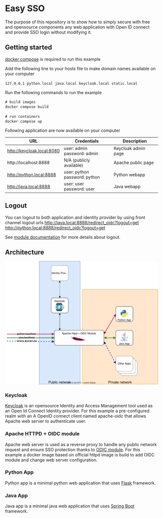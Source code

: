 # Easy SSO

The purpose of this repository is to show how to simply secure with free and opensource components any web application with Open ID connect and provide SSO login without modifying it.

## Getting started
[docker compose](https://docs.docker.com/compose/) is required to run this example

Add the following line to your hosts file to make domain names available on your computer

``127.0.0.1	python.local java.local keycloak.local static.local``

Run the following commands to run the example

```Shell
# build images
docker compose build

# run containers
docker compose up
```

Following application are now available on your computer 


| URL                        | Credentials                      | Description         |
|----------------------------|----------------------------------|---------------------|
| http://keycloak.local:8080 | user: admin<br>password: admin   | Keycloak admin page |
| http://localhost:8888      | N/A (publicly available)         | Apache public page  |
| http://python.local:8888   | user: python<br>password: python | Python webapp       |
| http://java.local:8888     | user: user<br>password: user     | Java webapp         |


## Logout
You can logout to both application and identity provider by using front channel logout urls
http://java.local:8888/redirect_oidc?logout=get  
http://python.local:8888/redirect_oidc?logout=get

See [module documentation](https://github.com/OpenIDC/mod_auth_openidc/wiki#9-how-do-i-logout-users) for more details about logout. 



## Architecture

<img src="misc/easy-sso.svg" alt="easy-sso architecture diagram">

### Keycloak

[Keycloak](https://www.keycloak.org/) is an opensource Identity and Access Management tool used as an Open Id Connect Identity provider.
For this example a pre-configured realm with an A OpenID connect client named apache-oidc that allows Apache web server to authenticate user.


### Apache HTTPD + OIDC module

Apache web server is used as a reverse proxy to handle any public network request and ensure SSO protection thanks to [ODIC module](https://github.com/zmartzone/mod_auth_openidc).
For this example a docker image based on official httpd image is build to add OIDC module and change web server configuration.

### Python App

Python app is a minimal python web application that uses [Flask](https://flask.palletsprojects.com/) framework.

### Java App

Java app is a minimal java web application that uses [Spring Boot](https://spring.io/projects/spring-boot) framework.


